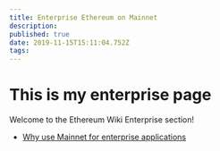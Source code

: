 ```yaml
---
title: Enterprise Ethereum on Mainnet
description: 
published: true
date: 2019-11-15T15:11:04.752Z
tags: 
---
```


# This is my enterprise page

Welcome to the Ethereum Wiki Enterprise section! 

* [Why use Mainnet for enterprise applications](/enterprise/whymainnet.md)